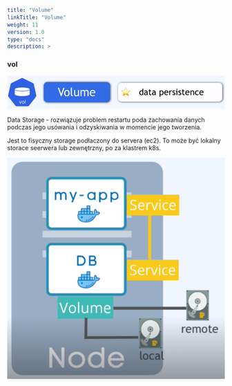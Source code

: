 ```yaml
title: "Volume"
linkTitle: "Volume"
weight: 11
version: 1.0
type: "docs"
description: >
```

### vol

![](../08-volume/vol1.png)

Data Storage - rozwiązuje problem restartu poda zachowania danych podczas jego usówania i odzyskiwania w momencie jego tworzenia.

Jest to fisyczny storage podłaczony do servera (ec2). To może być lokalny storace seerwera lub zewnętrzny, po za klastrem k8s.

![vol](../08-volume/vol.png)
